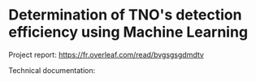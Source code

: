 # Determination of TNO's detection efficiency using Machine Learning

Project report: https://fr.overleaf.com/read/bvgsgsgdmdtv

Technical documentation: 

